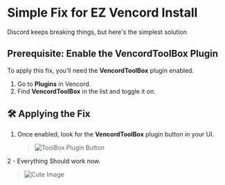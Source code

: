 #  Simple Fix for EZ Vencord Install 

Discord keeps breaking things, but here's the simplest solution 


##  Prerequisite: Enable the **VencordToolBox** Plugin  
To apply this fix, you’ll need the **VencordToolBox** plugin enabled.  


1. Go to **Plugins** in Vencord.  
2. Find **VencordToolBox** in the list and toggle it on.  


## 🛠️ Applying the Fix  
1. Once enabled, look for the **VencordToolBox** plugin button in your UI.  
   > ![ToolBox Plugin Button](https://github.com/user-attachments/assets/e53b5799-31df-4209-818c-30690a33dd89)  





2 - Everything Should work now.
> ![Cute Image](https://github.com/user-attachments/assets/66558578-fa42-47de-9714-0a2014260368)  
